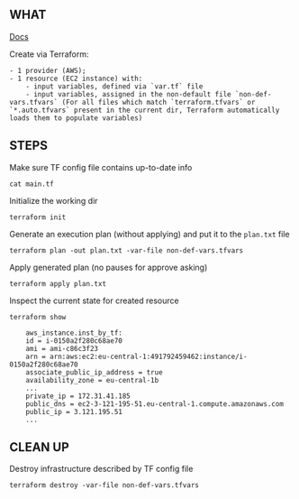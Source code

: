 
## WHAT

[Docs](https://www.terraform.io/docs/configuration/variables.html#variable-files)

Create via Terraform:

    - 1 provider (AWS);
    - 1 resource (EC2 instance) with:
        - input variables, defined via `var.tf` file
        - input variables, assigned in the non-default file `non-def-vars.tfvars` (For all files which match `terraform.tfvars` or `*.auto.tfvars` present in the current dir, Terraform automatically loads them to populate variables)


## STEPS

Make sure TF config file contains up-to-date info
```
cat main.tf
```

Initialize the working dir
```
terraform init
```

Generate an execution plan (without applying) and put it to the `plan.txt` file
```
terraform plan -out plan.txt -var-file non-def-vars.tfvars
```

Apply generated plan (no pauses for approve asking)
```
terraform apply plan.txt
```

Inspect the current state for created resource
```
terraform show

    aws_instance.inst_by_tf:
    id = i-0150a2f280c68ae70
    ami = ami-c86c3f23
    arn = arn:aws:ec2:eu-central-1:491792459462:instance/i-0150a2f280c68ae70
    associate_public_ip_address = true
    availability_zone = eu-central-1b
    ...
    private_ip = 172.31.41.185
    public_dns = ec2-3-121-195-51.eu-central-1.compute.amazonaws.com
    public_ip = 3.121.195.51
    ...
```


## CLEAN UP

Destroy infrastructure described by TF config file
```
terraform destroy -var-file non-def-vars.tfvars
```




